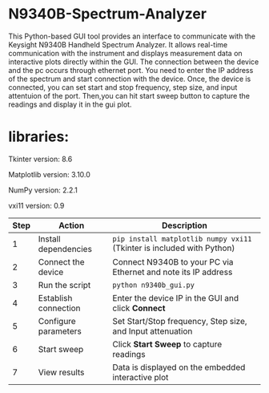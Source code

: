 # N9340B-Spectrum-Analyzer
This Python-based GUI tool provides an interface to communicate with the Keysight N9340B Handheld Spectrum Analyzer. It allows real-time communication with the instrument and displays measurement data on interactive plots directly within the GUI. The connection between the device and the pc occurs through ethernet port. You need to enter the IP address of the spectrum and start connection with the device. Once, the device is connected, you can set start and stop frequency, step size, and input attentuion of the port. Then,you can hit start sweep button to capture the readings and display it in the gui plot. 

# libraries:


Tkinter version: 8.6


Matplotlib version: 3.10.0


NumPy version: 2.2.1


vxi11 version: 0.9


| Step | Action               | Description                                                            |
| ---- | -------------------- | ---------------------------------------------------------------------- |
| 1    | Install dependencies | `pip install matplotlib numpy vxi11` (Tkinter is included with Python) |
| 2    | Connect the device   | Connect N9340B to your PC via Ethernet and note its IP address         |
| 3    | Run the script       | `python n9340b_gui.py`                                                 |
| 4    | Establish connection | Enter the device IP in the GUI and click **Connect**                   |
| 5    | Configure parameters | Set Start/Stop frequency, Step size, and Input attenuation             |
| 6    | Start sweep          | Click **Start Sweep** to capture readings                              |
| 7    | View results         | Data is displayed on the embedded interactive plot                     |
